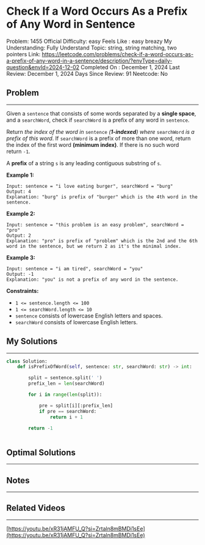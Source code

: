 # Check If a Word Occurs As a Prefix of Any Word in Sentence

Problem: 1455
Official Difficulty: easy
Feels Like : easy breazy
My Understanding: Fully Understand
Topic: string, string matching, two pointers
Link: https://leetcode.com/problems/check-if-a-word-occurs-as-a-prefix-of-any-word-in-a-sentence/description/?envType=daily-question&envId=2024-12-02
Completed On : December 1, 2024
Last Review: December 1, 2024
Days Since Review: 91
Neetcode: No

## Problem

---

Given a `sentence` that consists of some words separated by a **single space**, and a `searchWord`, check if `searchWord` is a prefix of any word in `sentence`.

Return *the index of the word in* `sentence` *(**1-indexed**) where* `searchWord` *is a prefix of this word*. If `searchWord` is a prefix of more than one word, return the index of the first word **(minimum index)**. If there is no such word return `-1`.

A **prefix** of a string `s` is any leading contiguous substring of `s`.

**Example 1:**

```
Input: sentence = "i love eating burger", searchWord = "burg"
Output: 4
Explanation: "burg" is prefix of "burger" which is the 4th word in the sentence.
```

**Example 2:**

```
Input: sentence = "this problem is an easy problem", searchWord = "pro"
Output: 2
Explanation: "pro" is prefix of "problem" which is the 2nd and the 6th word in the sentence, but we return 2 as it's the minimal index.
```

**Example 3:**

```
Input: sentence = "i am tired", searchWord = "you"
Output: -1
Explanation: "you" is not a prefix of any word in the sentence.
```

**Constraints:**

- `1 <= sentence.length <= 100`
- `1 <= searchWord.length <= 10`
- `sentence` consists of lowercase English letters and spaces.
- `searchWord` consists of lowercase English letters.

## My Solutions

---

```python
class Solution:
    def isPrefixOfWord(self, sentence: str, searchWord: str) -> int:

        split = sentence.split(' ')
        prefix_len = len(searchWord)

        for i in range(len(split)):

            pre = split[i][:prefix_len]
            if pre == searchWord:
                return i + 1

        return -1
```

```python

```

## Optimal Solutions

---

## Notes

---

 

## Related Videos

---

[https://youtu.be/xR31jAMFU_Q?si=Zrtaln8mBMDi1sEe](https://youtu.be/xR31jAMFU_Q?si=Zrtaln8mBMDi1sEe)